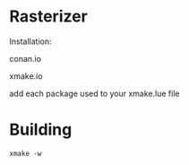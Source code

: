 # Rasterizer

Installation:

conan.io

xmake.io

add each package used to your xmake.lue file

# Building 

`xmake -w`